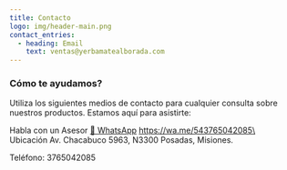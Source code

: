 ```yaml
---
title: Contacto
logo: img/header-main.png
contact_entries:
  - heading: Email
    text: ventas@yerbamatealborada.com
---
```

<h3 class="f4 b lh-title mb2">Cómo te ayudamos?</h3>

Utiliza los siguientes medios de contacto para cualquier consulta sobre nuestros productos. Estamos aquí para asistirte:

Habla con un Asesor [💬 WhatsApp](https://wa.me/543765042085) https://wa.me/543765042085\
\
Ubicación Av. Chacabuco 5963, N3300 Posadas, Misiones.

Teléfono: 3765042085